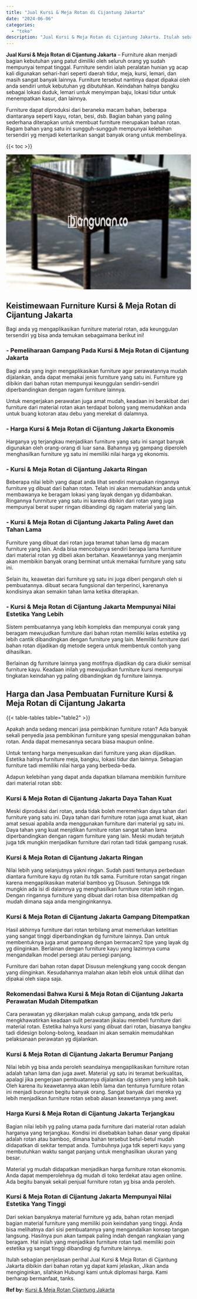 ```yaml
---
title: "Jual Kursi & Meja Rotan di Cijantung Jakarta"
date: "2024-06-06"
categories: 
  - "toko"
description: "Jual Kursi & Meja Rotan di Cijantung Jakarta. Itulah sebagian penjelasan perihal Jual Kursi & Meja Rotan di Cijantung Jakarta dibikin dari bahan rotan yg dap..."
---
```


**Jual Kursi & Meja Rotan di Cijantung Jakarta** – Furniture akan menjadi bagian kebutuhan yang patut dimiliki oleh seluruh orang yg sudah mempunyai tempat tinggal. Furniture sendiri ialah peralatan hunian yg acap kali digunakan sehari-hari seperti daerah tidur, meja, kursi, lemari, dan masih sangat banyak lainnya. Furniture tersebut nantinya dapat dipakai oleh anda sendiri untuk kebutuhan yg dibutuhkan. Keindahan halnya bangku sebagai lokasi duduk, lemari untuk menyimpan baju, lokasi tidur untuk menempatkan kasur, dan lainnya.

Furniture dapat diproduksi dari beraneka macam bahan, beberapa diantaranya seperti kayu, rotan, besi, dsb. Bagian bahan yang paling sederhana diterapkan untuk membuat furniture merupakan bahan rotan. Ragam bahan yang satu ini sungguh-sungguh mempunyai kelebihan tersendiri yg menjadi ketertarikan sangat banyak orang untuk membelinya.

{{< toc >}}

![Jual Kursi & Meja Rotan di Cijantung Jakarta](/images/kursi-meja-rotan-murah04.png)

## Keistimewaan Furniture Kursi & Meja Rotan di Cijantung Jakarta

Bagi anda yg mengaplikasikan furniture material rotan, ada keunggulan tersendiri yg bisa anda temukan sebagaimana berikut ini!

### \- Pemeliharaan Gampang Pada Kursi & Meja Rotan di Cijantung Jakarta

Bagi anda yang ingin mengaplikasikan furniture agar perawatannya mudah dijalankan, anda dapat memakai jenis furniture yang satu ini. Furniture yg dibikin dari bahan rotan mempunyai keunggulan sendiri-sendiri diperbandingkan dengan ragam furniture lainnya.

Untuk mengerjakan perawatan juga amat mudah, keadaan ini berakibat dari furniture dari material rotan akan terdapat bolong yang memudahkan anda untuk buang kotoran atau debu yang merekat di dalamnya.

### \- Harga Kursi & Meja Rotan di Cijantung Jakarta Ekonomis

Harganya yg terjangkau menjadikan furniture yang satu ini sangat banyak digunakan oleh orang-orang di luar sana. Bahannya yg gampang diperoleh menghasilkan furniture yg satu ini memiliki nilai harga yg ekonomis.

### \- Kursi & Meja Rotan di Cijantung Jakarta Ringan

Beberapa nilai lebih yang dapat anda lihat sendiri merupakan ringannya furniture yg dibuat dari bahan rotan. Telah ini akan memudahkan anda untuk membawanya ke beragam lokasi yang layak dengan yg didambakan. Ringannya funrniture yang satu ini karena dibikin dari rotan yang juga mempunyai berat super ringan dibandingi dg ragam material yang lain.

### \- Kursi & Meja Rotan di Cijantung Jakarta Paling Awet dan Tahan Lama

Furniture yang dibuat dari rotan juga teramat tahan lama dg macam furniture yang lain. Anda bisa mencobanya sendiri berapa lama furniture dari material rotan yg dibeli akan bertahan. Keawetannya yang menjamin akan membikin banyak orang berminat untuk memakai furniture yang satu ini.

Selain itu, keawetan dari furniture yg satu ini juga diberi pengaruh oleh si pembuatannya. dibuat secara fungsional dan terperinci, karenanya kondisinya akan semakin tahan lama ketika diterapkan.

### \- Kursi & Meja Rotan di Cijantung Jakarta Mempunyai Nilai Estetika Yang Lebih

Sistem pembuatannya yang lebih kompleks dan mempunyai corak yang beragam mewujudkan furniture dari bahan rotan memiliki kelas estetika yg lebih cantik dibandingkan dengan furniture yang lain. Memiliki furniture dari bahan rotan dijadikan dg metode segera untuk membentuk contoh yang dihasilkan.

Berlainan dg furniture lainnya yang motifnya dijadikan dg cara diukir semisal furniture kayu. Keadaan inilah yg mewujudkan furniture kursi mempunyai tingkatan keindahan yg paling dibandingkan dg furniture lainnya.

## Harga dan Jasa Pembuatan Furniture Kursi & Meja Rotan di Cijantung Jakarta

{{< table-tables table="table2" >}}

Apakah anda sedang mencari jasa pembikinan furniture rotan? Ada banyak sekali penyedia jasa pembikinan furniture yang spesial menggunakan bahan rotan. Anda dapat memesannya secara biasa maupun online.

Untuk tentang harga menyesuaikan dari furniture yang akan dijadikan. Estetika halnya furniture meja, bangku, lokasi tidur dan lainnya. Sebagian furniture tadi memiliki nilai harga yang berbeda-beda.

Adapun kelebihan yang dapat anda dapatkan bilamana membikin furniture dari material rotan sbb:

### Kursi & Meja Rotan di Cijantung Jakarta Daya Tahan Kuat

Meski diproduksi dari rotan, anda tidak boleh meremehkan daya tahan dari furniture yang satu ini. Daya tahan dari furniture rotan juga amat kuat, akan amat sesuai apabila anda menggunakan furniture dari material yg satu ini. Daya tahan yang kuat menjdikan furniture rotan sangat tahan lama diperbandingkan dengan ragam furniture yang lain. Meski mudah terjatuh juga tdk mungkin menjadikan furniture dari rotan tadi tidak gampang rusak.

### Kursi & Meja Rotan di Cijantung Jakarta Ringan

Nilai lebih yang selanjutnya yakni ringan. Sudah pasti tentunya perbedaan diantara furniture kayu dg rotan itu tdk sama. Furniture rotan sangat ringan karena mengaplikasikan material bamboo yg Disusun. Sehingga tdk mungkin ada isi di dalamnya yg menghasilkan furniture rotan lebih ringan. Dengan ringannya furniture yang dibuat dari rotan bisa ditempatkan dg mudah dimana saja anda menginginkannya.

### Kursi & Meja Rotan di Cijantung Jakarta Gampang Ditempatkan

Hasil akhirnya furniture dari rotan terbilang amat memerlukan ketelitian yang sangat tinggi diperbandingkan dg furniture lainnya. Dan untuk membentuknya juga amat gampang dengan bermacam2 tipe yang layak dg yg diinginkan. Berlainan dengan furniture kayu yang lazimnya cuma mengandalkan model persegi atau persegi panjang.

Furniture dari bahan rotan dapat Disusun melengkung yang cocok dengan yang diinginkan. Kesudahannya malahan akan lebih elok untuk dilihat dan dipakai oleh siapa saja.

### Rekomendasi Bahwa Kursi & Meja Rotan di Cijantung Jakarta Perawatan Mudah Ditempatkan

Cara perawatan yg dikerjakan malah cukup gampang, anda tdk perlu mengkhawatirkan keadaan sulit perawatan jikalau membeli furniture dari material rotan. Estetika halnya kursi yang dibuat dari rotan, biasanya bangku tadi didesign bolong-bolong, keadaan ini akan semakin memudahkan pelaksanaan perawatan yg dijalankan.

### Kursi & Meja Rotan di Cijantung Jakarta Berumur Panjang

Nilai lebih yg bisa anda peroleh seandainya mengaplikasikan furniture rotan adalah tahan lama dan juga awet. Material yg satu ini teramat berkualitas, apalagi jika pengerjaan pembuatannya dijalankan dg sistem yang lebih baik. Oleh karena itu keawetannya akan lebih lama dan tentunya furniture rotan ini menjadi buronan begitu banyak orang. Sangat banyak dari mereka yg lebih menjadikan furniture rotan sebab alasan keawetannya yang awet.

### Harga Kursi & Meja Rotan di Cijantung Jakarta Terjangkau

Bagian nilai lebih yg paling utama pada furniture dari material rotan adalah harganya yang terjangkau. Kondisi ini disebabkan bahan dasar yang dipakai adalah rotan atau bamboo, dimana bahan tersebut betul-betul mudah didapatkan di sekitar tempat anda. Tumbuhnya juga tdk seperti kayu yang membutuhkan waktu sangat panjang untuk menghasilkan ukuran yang besar.

Material yg mudah didapatkan menjadikan harga furniture rotan ekonomis. Anda dapat memperolehnya dg mudah di toko terdekat atau agen online. Ada begitu banyak sekali penjual furniture rotan yg bisa anda peroleh.

### Kursi & Meja Rotan di Cijantung Jakarta Mempunyai Nilai Estetika Yang Tinggi

Dari sekian banyaknya material furniture yg ada, bahan rotan menjadi bagian material furniture yang memiliki poin keindahan yang tinggi. Anda bisa melihatnya dari sisi pembuatannya yang mengandalkan konsep tangan langsung. Hasilnya pun akan tampak paling indah dengan rangkaian yang beragam. Hal inilah yang menjadikan furniture rotan tadi memiliki poin estetika yg sangat tinggi dibandingi dg furniture lainnya.

Itulah sebagian penjelasan perihal Jual Kursi & Meja Rotan di Cijantung Jakarta dibikin dari bahan rotan yg dapat kami jelaskan, Jikan anda menginginkan, silahkan Hubungi kami untuk diplomasi harga. Kami berharap bermanfaat, tanks.

**Ref by:** [Kursi & Meja Rotan Cijantung Jakarta](https://id.wikipedia.org/wiki/Kursi)
